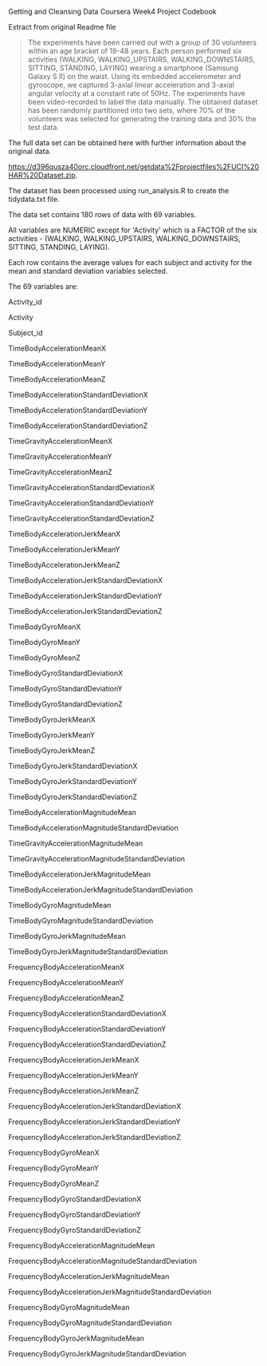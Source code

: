 Getting and Cleansing Data Coursera Week4 Project Codebook

Extract from original Readme file 
>The experiments have been carried out with a group of 30 volunteers within an age bracket of 19-48 years. Each person performed six activities (WALKING, WALKING_UPSTAIRS, WALKING_DOWNSTAIRS, SITTING, STANDING, LAYING) wearing a smartphone (Samsung Galaxy S II) on the waist. Using its embedded accelerometer and gyroscope, we captured 3-axial linear acceleration and 3-axial angular velocity at a constant rate of 50Hz. The experiments have been video-recorded to label the data manually. The obtained dataset has been randomly partitioned into two sets, where 70% of the volunteers was selected for generating the training data and 30% the test data. 

The full data set can be obtained here with further information about the original data.

https://d396qusza40orc.cloudfront.net/getdata%2Fprojectfiles%2FUCI%20HAR%20Dataset.zip.

The dataset has been processed using run_analysis.R to create the tidydata.txt file.

The data set contains 180 rows of data with 69 variables.

All variables are NUMERIC except for 'Activity' which is a FACTOR of the six activities - (WALKING, WALKING_UPSTAIRS, WALKING_DOWNSTAIRS, SITTING, STANDING, LAYING). 

Each row contains the average values for each subject and activity for the mean and standard deviation variables selected.

The 69 variables are:

Activity_id

Activity

Subject_id

TimeBodyAccelerationMeanX

TimeBodyAccelerationMeanY

TimeBodyAccelerationMeanZ

TimeBodyAccelerationStandardDeviationX

TimeBodyAccelerationStandardDeviationY

TimeBodyAccelerationStandardDeviationZ

TimeGravityAccelerationMeanX

TimeGravityAccelerationMeanY

TimeGravityAccelerationMeanZ

TimeGravityAccelerationStandardDeviationX

TimeGravityAccelerationStandardDeviationY

TimeGravityAccelerationStandardDeviationZ

TimeBodyAccelerationJerkMeanX

TimeBodyAccelerationJerkMeanY

TimeBodyAccelerationJerkMeanZ

TimeBodyAccelerationJerkStandardDeviationX

TimeBodyAccelerationJerkStandardDeviationY

TimeBodyAccelerationJerkStandardDeviationZ

TimeBodyGyroMeanX

TimeBodyGyroMeanY

TimeBodyGyroMeanZ

TimeBodyGyroStandardDeviationX

TimeBodyGyroStandardDeviationY

TimeBodyGyroStandardDeviationZ

TimeBodyGyroJerkMeanX

TimeBodyGyroJerkMeanY

TimeBodyGyroJerkMeanZ

TimeBodyGyroJerkStandardDeviationX

TimeBodyGyroJerkStandardDeviationY

TimeBodyGyroJerkStandardDeviationZ

TimeBodyAccelerationMagnitudeMean

TimeBodyAccelerationMagnitudeStandardDeviation

TimeGravityAccelerationMagnitudeMean

TimeGravityAccelerationMagnitudeStandardDeviation

TimeBodyAccelerationJerkMagnitudeMean

TimeBodyAccelerationJerkMagnitudeStandardDeviation

TimeBodyGyroMagnitudeMean

TimeBodyGyroMagnitudeStandardDeviation

TimeBodyGyroJerkMagnitudeMean

TimeBodyGyroJerkMagnitudeStandardDeviation

FrequencyBodyAccelerationMeanX

FrequencyBodyAccelerationMeanY

FrequencyBodyAccelerationMeanZ

FrequencyBodyAccelerationStandardDeviationX

FrequencyBodyAccelerationStandardDeviationY

FrequencyBodyAccelerationStandardDeviationZ

FrequencyBodyAccelerationJerkMeanX

FrequencyBodyAccelerationJerkMeanY

FrequencyBodyAccelerationJerkMeanZ

FrequencyBodyAccelerationJerkStandardDeviationX

FrequencyBodyAccelerationJerkStandardDeviationY

FrequencyBodyAccelerationJerkStandardDeviationZ

FrequencyBodyGyroMeanX

FrequencyBodyGyroMeanY

FrequencyBodyGyroMeanZ

FrequencyBodyGyroStandardDeviationX

FrequencyBodyGyroStandardDeviationY

FrequencyBodyGyroStandardDeviationZ

FrequencyBodyAccelerationMagnitudeMean

FrequencyBodyAccelerationMagnitudeStandardDeviation

FrequencyBodyAccelerationJerkMagnitudeMean

FrequencyBodyAccelerationJerkMagnitudeStandardDeviation

FrequencyBodyGyroMagnitudeMean

FrequencyBodyGyroMagnitudeStandardDeviation

FrequencyBodyGyroJerkMagnitudeMean

FrequencyBodyGyroJerkMagnitudeStandardDeviation
